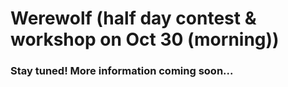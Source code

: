 # Werewolf (half day contest & workshop on Oct 30 (morning))

### Stay tuned! More information coming soon... 